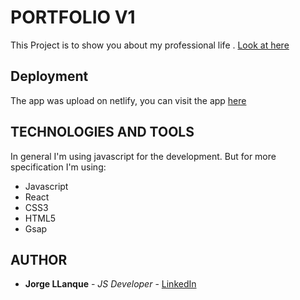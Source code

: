 # PORTFOLIO V1
This Project is to show you about my professional life . [Look at here](https://jorgellanque.netlify.app/)

## Deployment
 The app was upload on netlify, you can visit the app [here](https://jorgellanque.netlify.app/)

## TECHNOLOGIES AND TOOLS
 In general I'm using javascript for the development. But for more specification I'm using:
 * Javascript
 * React
 * CSS3
 * HTML5
 * Gsap

## AUTHOR
* **Jorge LLanque** - *JS Developer* - [LinkedIn](https://www.linkedin.com/in/jorgellanque)
